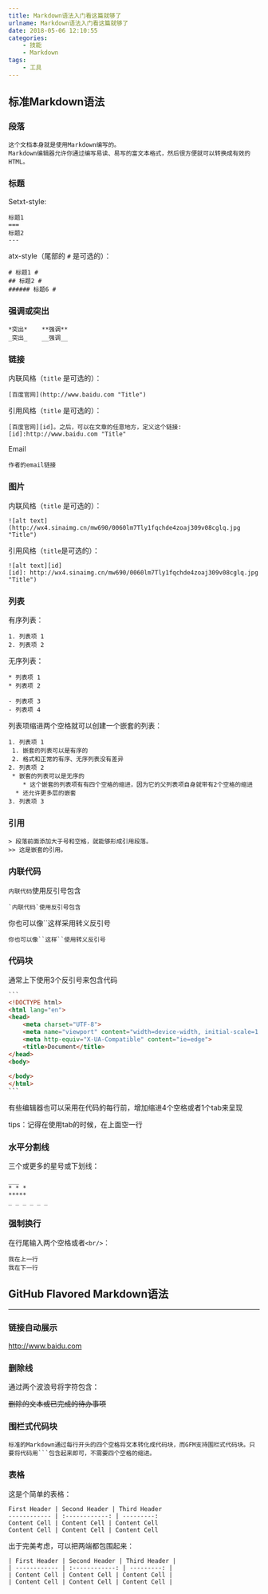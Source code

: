 ```yaml
---
title: Markdown语法入门看这篇就够了
urlname: Markdown语法入门看这篇就够了
date: 2018-05-06 12:10:55
categories: 
	- 技能
	- Markdown
tags: 
	- 工具
---
```


## 标准Markdown语法

### 段落 

	这个文档本身就是使用Markdown编写的。
	Markdown编辑器允许你通过编写易读、易写的富文本格式，然后很方便就可以转换成有效的HTML。

### 标题
Setxt-style:
```
标题1
===
标题2
---
```
<!-- more -->

atx-style（尾部的 `#` 是可选的）：

```
# 标题1 #
## 标题2 #
###### 标题6 #
```
### 强调或突出
```
*突出*	**强调**
_突出_	__强调__
```
### 链接
内联风格（`title` 是可选的）：
```
[百度官网](http://www.baidu.com "Title")
```
引用风格（`title` 是可选的）：
```
[百度官网][id]。之后，可以在文章的任意地方，定义这个链接:
[id]:http://www.baidu.com "Title"
```
Email
```
作者的email链接
```
### 图片
内联风格（`title` 是可选的）：
```
![alt text](http://wx4.sinaimg.cn/mw690/0060lm7Tly1fqchde4zoaj309v08cglq.jpg "Title")
```
引用风格（`title`是可选的）：
```
![alt text][id]
[id]: http://wx4.sinaimg.cn/mw690/0060lm7Tly1fqchde4zoaj309v08cglq.jpg "Title")
```
### 列表
有序列表：
```
1. 列表项 1
2. 列表项 2
```
无序列表：
```
* 列表项 1
* 列表项 2

- 列表项 3
- 列表项 4
```
列表项缩进两个空格就可以创建一个嵌套的列表：
```
1. 列表项 1
 1. 嵌套的列表可以是有序的
 2. 格式和正常的有序、无序列表没有差异
2. 列表项 2
 * 嵌套的列表可以是无序的
 	* 这个嵌套的列表项有有四个空格的缩进，因为它的父列表项自身就带有2个空格的缩进
  * 还允许更多层的嵌套
3. 列表项 3
```
### 引用
```
> 段落前面添加大于号和空格，就能够形成引用段落。
>> 这是嵌套的引用。
```
### 内联代码

`内联代码`使用反引号包含

```
`内联代码`使用反引号包含
```

你也可以像``这样采用转义反引号

```
你也可以像``这样``使用转义反引号
```

### 代码块
通常上下使用3个反引号来包含代码

```html
​```
<!DOCTYPE html>
<html lang="en">
<head>
    <meta charset="UTF-8">
    <meta name="viewport" content="width=device-width, initial-scale=1.0">
    <meta http-equiv="X-UA-Compatible" content="ie=edge">
    <title>Document</title>
</head>
<body>
    
</body>
</html>
​```
```

有些编辑器也可以采用在代码的每行前，增加缩进4个空格或者1个tab来呈现

tips：记得在使用tab的时候，在上面空一行

### 水平分割线

三个或更多的星号或下划线：
```
___
* * *
*****
_ _ _ _ _ _ 
```
### 强制换行
在行尾输入两个空格或者`<br/>`：
```
我在上一行
我在下一行
```
## GitHub Flavored Markdown语法
_ _ _
### 链接自动展示

http://www.baidu.com
### 删除线
通过两个波浪号将字符包含：

~~删除的文本或已完成的待办事项~~
### 围栏式代码块

```
标准的Markdown通过每行开头的四个空格将文本转化成代码块，而GFM支持围栏式代码块。只要将代码用```包含起来即可，不需要四个空格的缩进。
```
### 表格
这是个简单的表格：
```
First Header | Second Header | Third Header
------------ | :------------: | ---------:
Content Cell | Content Cell | Content Cell
Content Cell | Content Cell | Content Cell
```
出于完美考虑，可以把两端都包围起来：
```
| First Header | Second Header | Third Header |
| ------------ | :------------: | ---------: |
| Content Cell | Content Cell | Content Cell |
| Content Cell | Content Cell | Content Cell |
```

